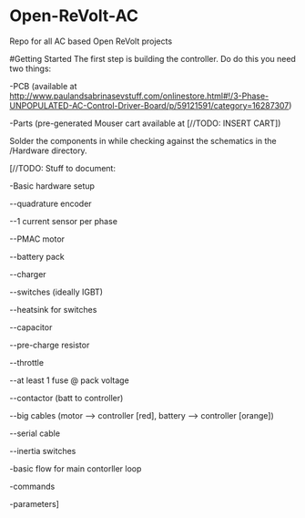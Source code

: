 # Open-ReVolt-AC
Repo for all AC based Open ReVolt projects

#Getting Started
The first step is building the controller. Do do this you need two things:

-PCB (available at http://www.paulandsabrinasevstuff.com/onlinestore.html#!/3-Phase-UNPOPULATED-AC-Control-Driver-Board/p/59121591/category=16287307)

-Parts (pre-generated Mouser cart available at [//TODO: INSERT CART])


Solder the components in while checking against the schematics in the /Hardware directory.


[//TODO: Stuff to document:

-Basic hardware setup

--quadrature encoder

--1 current sensor per phase

--PMAC motor

--battery pack

--charger

--switches (ideally IGBT)

--heatsink for switches

--capacitor

--pre-charge resistor

--throttle

--at least 1 fuse @ pack voltage

--contactor (batt to controller)

--big cables (motor --> controller [red], battery --> controller [orange])

--serial cable

--inertia switches

-basic flow for main contorller loop

-commands

-parameters]
